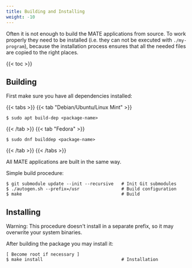```yaml
---
title: Building and Installing
weight: -10
---
```


Often it is not enough to build the MATE applications from source. To work properly they need to be installed (i.e. they can not be executed with `./my-program`), because the installation process ensures that all the needed files are copied to the right places.

{{< toc >}}


## Building

First make sure you have all dependencies installed:

{{< tabs >}}
{{< tab "Debian/Ubuntu/Linux Mint" >}}

```
$ sudo apt build-dep <package-name>
```
{{< /tab >}}
{{< tab "Fedora" >}}
```
$ sudo dnf builddep <package-name>
```
{{< /tab >}}
{{< /tabs >}}

All MATE applications are built in the same way.

Simple build procedure:

```
$ git submodule update --init --recursive   # Init Git submodules
$ ./autogen.sh --prefix=/usr                # Build configuration
$ make                                      # Build
```

## Installing

Warning: This procedure doesn't install in a separate prefix, so it may overwrite your system binaries.

After building the package you may install it:

```
[ Become root if necessary ]
$ make install                              # Installation
```


